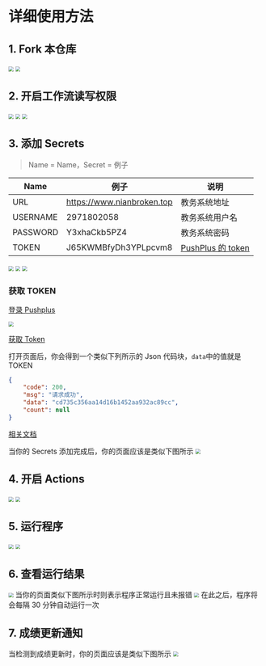 # 详细使用方法

## 1. Fork 本仓库

<img src="https://cdn.jsdelivr.net/gh/NianBroken/ZFCheckScores/img/10.png" style="zoom:60%;" />
<img src="https://cdn.jsdelivr.net/gh/NianBroken/ZFCheckScores/img/11.png" style="zoom:60%;" />

## 2. 开启工作流读写权限

<img src="https://cdn.jsdelivr.net/gh/NianBroken/ZFCheckScores/img/12.png" style="zoom:60%;" />
<img src="https://cdn.jsdelivr.net/gh/NianBroken/ZFCheckScores/img/13.png" style="zoom:60%;" />
<img src="https://cdn.jsdelivr.net/gh/NianBroken/ZFCheckScores/img/14.png" style="zoom:60%;" />

## 3. 添加 Secrets

> Name = Name，Secret = 例子

| Name     | 例子                       | 说明                                                |
| -------- | -------------------------- | --------------------------------------------------- |
| URL      | https://www.nianbroken.top | 教务系统地址                                        |
| USERNAME | 2971802058                 | 教务系统用户名                                      |
| PASSWORD | Y3xhaCkb5PZ4               | 教务系统密码                                        |
| TOKEN    | J65KWMBfyDh3YPLpcvm8       | [PushPlus 的 token](#get_token "PushPlus 的 token") |

<img src="https://cdn.jsdelivr.net/gh/NianBroken/ZFCheckScores/img/15.png" style="zoom:60%;" />
<img src="https://cdn.jsdelivr.net/gh/NianBroken/ZFCheckScores/img/16.png" style="zoom:60%;" />
<img src="https://cdn.jsdelivr.net/gh/NianBroken/ZFCheckScores/img/17.png" style="zoom:60%;" />

### <span id="get_token">获取 TOKEN</span>

[登录 Pushplus ](https://www.pushplus.plus/login.html)

<img src="https://cdn.jsdelivr.net/gh/NianBroken/ZFCheckScores/img/18.png" style="zoom:60%;" />

[获取 Token](https://www.pushplus.plus/api/open/user/token)

打开页面后，你会得到一个类似下列所示的 Json 代码块，`data`中的值就是 TOKEN

```json
{
	"code": 200,
	"msg": "请求成功",
	"data": "cd735c356aa14d16b1452aa932ac89cc",
	"count": null
}
```

[相关文档](https://www.pushplus.plus/doc/guide/openApi.html#_1-%E8%8E%B7%E5%8F%96token)

当你的 Secrets 添加完成后，你的页面应该是类似下图所示
<img src="https://cdn.jsdelivr.net/gh/NianBroken/ZFCheckScores/img/19.png" style="zoom:60%;" />

## 4. 开启 Actions

<img src="https://cdn.jsdelivr.net/gh/NianBroken/ZFCheckScores/img/20.png" style="zoom:60%;" />
<img src="https://cdn.jsdelivr.net/gh/NianBroken/ZFCheckScores/img/21.png" style="zoom:60%;" />

## 5. 运行程序

<img src="https://cdn.jsdelivr.net/gh/NianBroken/ZFCheckScores/img/22.png" style="zoom:60%;" />
<img src="https://cdn.jsdelivr.net/gh/NianBroken/ZFCheckScores/img/23.png" style="zoom:60%;" />

## 6. 查看运行结果

<img src="https://cdn.jsdelivr.net/gh/NianBroken/ZFCheckScores/img/24.png" style="zoom:60%;" />
当你的页面类似下图所示时则表示程序正常运行且未报错
<img src="https://cdn.jsdelivr.net/gh/NianBroken/ZFCheckScores/img/25.png" style="zoom:60%;" />
在此之后，程序将会每隔 30 分钟自动运行一次

## 7. 成绩更新通知

当检测到成绩更新时，你的页面应该是类似下图所示
<img src="https://cdn.jsdelivr.net/gh/NianBroken/ZFCheckScores/img/26.png" style="zoom:60%;" />
